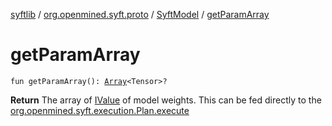 [syftlib](../../index.md) / [org.openmined.syft.proto](../index.md) / [SyftModel](index.md) / [getParamArray](./get-param-array.md)

# getParamArray

`fun getParamArray(): `[`Array`](https://kotlinlang.org/api/latest/jvm/stdlib/kotlin/-array/index.html)`<Tensor>?`

**Return**
The array of [IValue](https://pytorch.org/javadoc/org/pytorch/IValue.html) of model weights. This can be fed directly to the [org.openmined.syft.execution.Plan.execute](../../org.openmined.syft.execution/-plan/execute.md)

